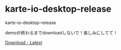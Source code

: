 # karte-io-desktop-release
karte-io-desktop-release

demoが終わるまでdownloadしないで！楽しみにしてて！

[Download - Latest](https://github.com/plaidev/karte-io-desktop-release/releases/download/v2.1.1/karte-io-desktop-2.1.1.dmg)
